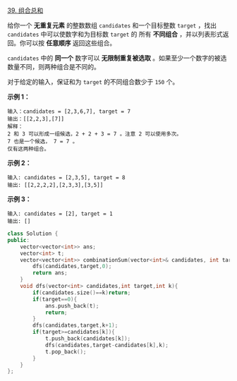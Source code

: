[39. 组合总和](https://leetcode.cn/problems/combination-sum/)



给你一个 **无重复元素** 的整数数组 `candidates` 和一个目标整数 `target` ，找出 `candidates` 中可以使数字和为目标数 `target` 的 所有 **不同组合** ，并以列表形式返回。你可以按 **任意顺序** 返回这些组合。

`candidates` 中的 **同一个** 数字可以 **无限制重复被选取** 。如果至少一个数字的被选数量不同，则两种组合是不同的。 

对于给定的输入，保证和为 `target` 的不同组合数少于 `150` 个。

 

**示例 1：**

```
输入：candidates = [2,3,6,7], target = 7
输出：[[2,2,3],[7]]
解释：
2 和 3 可以形成一组候选，2 + 2 + 3 = 7 。注意 2 可以使用多次。
7 也是一个候选， 7 = 7 。
仅有这两种组合。
```

**示例 2：**

```
输入: candidates = [2,3,5], target = 8
输出: [[2,2,2,2],[2,3,3],[3,5]]
```

**示例 3：**

```
输入: candidates = [2], target = 1
输出: []
```







```c++
class Solution {
public:
    vector<vector<int>> ans;
    vector<int> t;
    vector<vector<int>> combinationSum(vector<int>& candidates, int target) {
        dfs(candidates,target,0);
        return ans;
    }
    void dfs(vector<int> candidates,int target,int k){
        if(candidates.size()==k)return;
        if(target==0){
            ans.push_back(t);
            return;
        }
        dfs(candidates,target,k+1);
        if(target>=candidates[k]){
            t.push_back(candidates[k]);
            dfs(candidates,target-candidates[k],k);
            t.pop_back();
        }
    }
};
```

